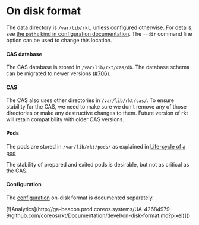On disk format
==============

The data directory is `/var/lib/rkt`, unless configured otherwise.
For details, see [the `paths` kind in configuration documentation][rktkind-paths].
The `--dir` command line option can be used to change this location.

#### CAS database

The CAS database is stored in `/var/lib/rkt/cas/db`.
The database schema can be migrated to newer versions ([#706][rkt-706]).

#### CAS

The CAS also uses other directories in `/var/lib/rkt/cas/`.
To ensure stability for the CAS, we need to make sure we don't remove any of those directories or make any destructive changes to them.
Future version of rkt will retain compatibility with older CAS versions.

#### Pods

The pods are stored in `/var/lib/rkt/pods/` as explained in [Life-cycle of a pod][pod-lifecycle]

The stability of prepared and exited pods is desirable, but not as critical as the CAS.

#### Configuration

The [configuration][configuration] on-disk format is documented separately.


[configuration]: ../configuration.md
[pod-lifecycle]: pod-lifecycle.md
[rkt-706]: https://github.com/coreos/rkt/issues/706
[rktkind-paths]: ../configuration.md#rktkind-paths

<!-- BEGIN ANALYTICS --> [![Analytics](http://ga-beacon.prod.coreos.systems/UA-42684979-9/github.com/coreos/rkt/Documentation/devel/on-disk-format.md?pixel)]() <!-- END ANALYTICS -->
